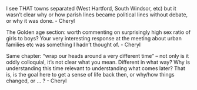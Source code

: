 I see THAT towns separated (West Hartford, South Windsor, etc) but it wasn’t clear why or how parish lines became political lines without debate, or why it was done. - Cheryl

The Golden age section: worth commenting on surprisingly high sex ratio of girls to boys? Your very interesting response at the meeting about urban families etc was something I hadn’t thought of. - Cheryl

Same chapter: “wrap our heads around a very different time” – not only is it oddly colloquial, it’s not clear what you mean. Different in what way? Why is understanding this time relevant to understanding what comes later? That is, is the goal here to get a sense of life back then, or why/how things changed, or … ? - Cheryl


